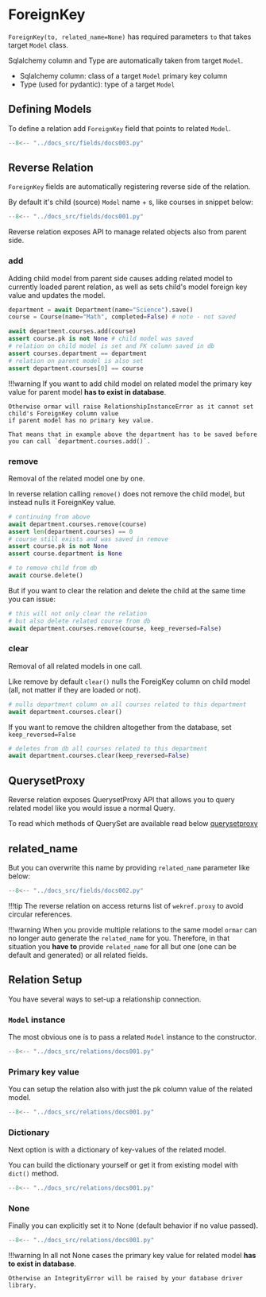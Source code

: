 # ForeignKey

`ForeignKey(to, related_name=None)` has required parameters `to` that takes target `Model` class.  

Sqlalchemy column and Type are automatically taken from target `Model`.

* Sqlalchemy column: class of a target `Model` primary key column  
* Type (used for pydantic): type of a target `Model` 

## Defining Models

To define a relation add `ForeignKey` field that points to related `Model`.

```Python hl_lines="29"
--8<-- "../docs_src/fields/docs003.py"
```

## Reverse Relation

`ForeignKey` fields are automatically registering reverse side of the relation.

By default it's child (source) `Model` name + s, like courses in snippet below: 

```Python hl_lines="29 35"
--8<-- "../docs_src/fields/docs001.py"
```

Reverse relation exposes API to manage related objects also from parent side.

### add

Adding child model from parent side causes adding related model to currently loaded parent relation, 
as well as sets child's model foreign key value and updates the model.

```python
department = await Department(name="Science").save()
course = Course(name="Math", completed=False) # note - not saved

await department.courses.add(course)
assert course.pk is not None # child model was saved
# relation on child model is set and FK column saved in db
assert courses.department == department
# relation on parent model is also set
assert department.courses[0] == course 
```

!!!warning
    If you want to add child model on related model the primary key value for parent model **has to exist in database**.
    
    Otherwise ormar will raise RelationshipInstanceError as it cannot set child's ForeignKey column value 
    if parent model has no primary key value.
    
    That means that in example above the department has to be saved before you can call `department.courses.add()`.

### remove

Removal of the related model one by one.

In reverse relation calling `remove()` does not remove the child model, but instead nulls it ForeignKey value.

```python
# continuing from above
await department.courses.remove(course)
assert len(department.courses) == 0
# course still exists and was saved in remove
assert course.pk is not None
assert course.department is None

# to remove child from db
await course.delete()
```

But if you want to clear the relation and delete the child at the same time you can issue:

```python
# this will not only clear the relation 
# but also delete related course from db
await department.courses.remove(course, keep_reversed=False)
```

### clear

Removal of all related models in one call.

Like remove by default `clear()` nulls the ForeigKey column on child model (all, not matter if they are loaded or not).

```python
# nulls department column on all courses related to this department
await department.courses.clear()
```

If you want to remove the children altogether from the database, set `keep_reversed=False`

```python
# deletes from db all courses related to this department 
await department.courses.clear(keep_reversed=False)
```

## QuerysetProxy

Reverse relation exposes QuerysetProxy API that allows you to query related model like you would issue a normal Query.

To read which methods of QuerySet are available read below [querysetproxy][querysetproxy]

## related_name

But you can overwrite this name by providing `related_name` parameter like below:

```Python hl_lines="29 35"
--8<-- "../docs_src/fields/docs002.py"
```

!!!tip
    The reverse relation on access returns list of `wekref.proxy` to avoid circular references.

!!!warning
    When you provide multiple relations to the same model `ormar` can no longer auto generate
    the `related_name` for you. Therefore, in that situation you **have to** provide `related_name`
    for all but one (one can be default and generated) or all related fields.

## Relation Setup

You have several ways to set-up a relationship connection.

### `Model` instance

The most obvious one is to pass a related `Model` instance to the constructor.

```Python hl_lines="34-35"
--8<-- "../docs_src/relations/docs001.py"
```

### Primary key value

You can setup the relation also with just the pk column value of the related model.

```Python hl_lines="37-38"
--8<-- "../docs_src/relations/docs001.py"
```

### Dictionary

Next option is with a dictionary of key-values of the related model.

You can build the dictionary yourself or get it from existing model with `dict()` method.

```Python hl_lines="40-41"
--8<-- "../docs_src/relations/docs001.py"
```

### None

Finally you can explicitly set it to None (default behavior if no value passed).

```Python hl_lines="43-44"
--8<-- "../docs_src/relations/docs001.py"
```

!!!warning
    In all not None cases the primary key value for related model **has to exist in database**.
    
    Otherwise an IntegrityError will be raised by your database driver library.

[queries]: ./queries.md
[querysetproxy]: ./queryset-proxy.md
[get]: ./queries.md#get
[all]: ./queries.md#all
[create]: ./queries.md#create
[get_or_create]: ./queries.md#get_or_create
[update_or_create]: ./queries.md#update_or_create
[filter]: ./queries.md#filter
[exclude]: ./queries.md#exclude
[select_related]: ./queries.md#select_related
[prefetch_related]: ./queries.md#prefetch_related
[limit]: ./queries.md#limit
[offset]: ./queries.md#offset
[count]: ./queries.md#count
[exists]: ./queries.md#exists
[fields]: ./queries.md#fields
[exclude_fields]: ./queries.md#exclude_fields
[order_by]: ./queries.md#order_by